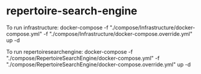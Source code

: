 # repertoire-search-engine
To run infrastructure:
docker-compose -f "./compose/Infrastructure/docker-compose.yml" -f "./compose/Infrastructure/docker-compose.override.yml" up -d

To run repertoiresearchengine:
docker-compose -f "./compose/RepertoireSearchEngine/docker-compose.yml" -f "./compose/RepertoireSearchEngine/docker-compose.override.yml" up -d
